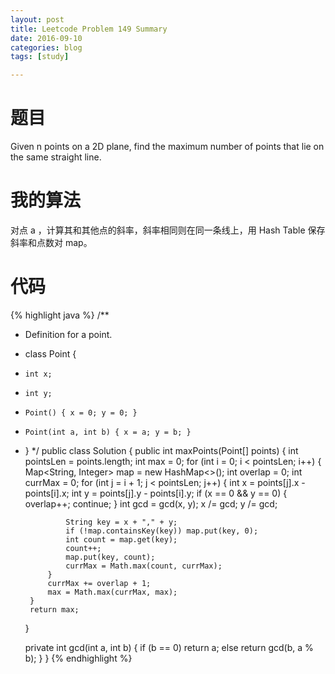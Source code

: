 ```yaml
---
layout: post
title: Leetcode Problem 149 Summary
date: 2016-09-10
categories: blog
tags: [study]

---
```


# 题目

Given n points on a 2D plane, find the maximum number of points that lie on the same straight line.

# 我的算法

对点 a ，计算其和其他点的斜率，斜率相同则在同一条线上，用 Hash Table 保存斜率和点数对 map。

# 代码

{% highlight java %}
/**
 * Definition for a point.
 * class Point {
 *     int x;
 *     int y;
 *     Point() { x = 0; y = 0; }
 *     Point(int a, int b) { x = a; y = b; }
 * }
 */
public class Solution {
    public int maxPoints(Point[] points) {
        int pointsLen = points.length;
        int max = 0;
        for (int i = 0; i < pointsLen; i++) {
            Map<String, Integer> map = new HashMap<>();
            int overlap = 0;
            int currMax = 0;
            for (int j = i + 1; j < pointsLen; j++) {
                int x = points[j].x - points[i].x;
                int y = points[j].y - points[i].y;
                if (x == 0 && y == 0) {
                    overlap++;
                    continue;
                }
                int gcd = gcd(x, y);
                x /= gcd;
                y /= gcd;
                
                String key = x + "," + y;
                if (!map.containsKey(key)) map.put(key, 0);
                int count = map.get(key);
                count++;
                map.put(key, count);
                currMax = Math.max(count, currMax);
            }
            currMax += overlap + 1;
            max = Math.max(currMax, max);
        }
        return max;
    }
    
    private int gcd(int a, int b) {
        if (b == 0) return a;
        else return gcd(b, a % b);
    }
}
{% endhighlight %}